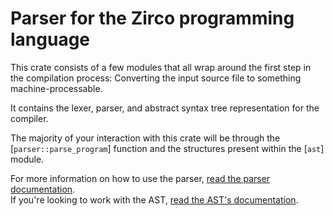# Parser for the Zirco programming language

This crate consists of a few modules that all wrap around the first step in the compilation process:
Converting the input source file to something machine-processable.

It contains the lexer, parser, and abstract syntax tree representation for the compiler.

The majority of your interaction with this crate will be through the [`parser::parse_program`] function and the structures present within the [`ast`] module.

For more information on how to use the parser, [read the parser documentation](parser).  
If you're looking to work with the AST, [read the AST's documentation](ast).
